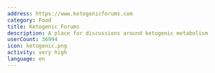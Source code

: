 ```yaml
---
address: https://www.ketogenicforums.com
category: Food
title: Ketogenic Forums
description: A place for discussions around ketogenic metabolism
userCount: 36994
icon: ketogenic.png
activity: very high
language: en
---
```

